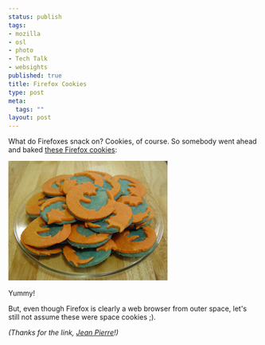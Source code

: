 ```yaml
--- 
status: publish
tags: 
- mozilla
- osl
- photo
- Tech Talk
- websights
published: true
title: Firefox Cookies
type: post
meta: 
  tags: ""
layout: post
---
```

What do Firefoxes snack on? Cookies, of course. So somebody went ahead and baked <a href="http://m3.entitea.com/piles/?s=ffcookie">these Firefox cookies</a>:

<img src='/media/wp/2007/10/firefox-cookies.jpg' alt='Firefox Cookies' />

Yummy!

But, even though Firefox is clearly a web browser from outer space, let's still not assume these were space cookies ;).

<em>(Thanks for the link, <a href="http://blog.jeanpierre.de">Jean Pierre</a>!)</em>
